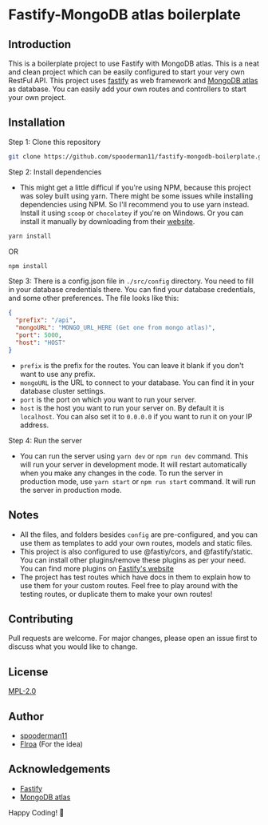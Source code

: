 # Fastify-MongoDB atlas boilerplate

## Introduction

This is a boilerplate project to use Fastify with MongoDB atlas. This is a neat and clean project which can be easily configured to start your very own RestFul API. This project uses [fastify](https://www.fastify.dev/) as web framework and [MongoDB atlas](https://www.mongodb.com/cloud/atlas) as database. You can easily add your own routes and controllers to start your own project.

## Installation

Step 1: Clone this repository

```bash
git clone https://github.com/spooderman11/fastify-mongodb-boilerplate.git
```

Step 2: Install dependencies

- This might get a little difficul if you're using NPM, because this project was soley built using yarn. There might be some issues while installing dependencies using NPM. So I'll recommend you to use yarn instead. Install it using `scoop` or `chocolatey` if you're on Windows. Or you can install it manually by downloading from their [website](https://classic.yarnpkg.com/en/docs/install/).

```bash
yarn install
```

OR

```bash
npm install
```

Step 3: There is a config.json file in `./src/config` directory. You need to fill in your database credentials there. You can find your database credentials, and some other preferences. The file looks like this:

```json
{
  "prefix": "/api",
  "mongoURL": "MONGO_URL_HERE (Get one from mongo atlas)",
  "port": 5000,
  "host": "HOST"
}
```

- `prefix` is the prefix for the routes. You can leave it blank if you don't want to use any prefix.
- `mongoURL` is the URL to connect to your database. You can find it in your database cluster settings.
- `port` is the port on which you want to run your server.
- `host` is the host you want to run your server on. By default it is `localhost`. You can also set it to `0.0.0.0` if you want to run it on your IP address.

Step 4: Run the server

- You can run the server using `yarn dev` or `npm run dev` command. This will run your server in development mode. It will restart automatically when you make any changes in the code. To run the server in production mode, use `yarn start` or `npm run start` command. It will run the server in production mode.

## Notes

- All the files, and folders besides `config` are pre-configured, and you can use them as templates to add your own routes, models and static files.
- This project is also configured to use @fastiy/cors, and @fastify/static. You can install other plugins/remove these plugins as per your need. You can find more plugins on [Fastify's website](https://fastify.dev/ecosystem/)
- The project has test routes which have docs in them to explain how to use them for your custom routes. Feel free to play around with the testing routes, or duplicate them to make your own routes!

## Contributing

Pull requests are welcome. For major changes, please open an issue first to discuss what you would like to change.

## License

[MPL-2.0](https://choosealicense.com/licenses/mpl-2.0/)

## Author

- [spooderman11](https://github.com/spooderman11)
- [Flroa](https://github.com/Flroa) (For the idea)

## Acknowledgements

- [Fastify](https://www.fastify.dev/)
- [MongoDB atlas](https://www.mongodb.com/cloud/atlas)

Happy Coding! 🎉
